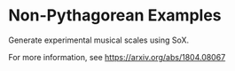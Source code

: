 # Non-Pythagorean Examples
 Generate experimental musical scales using SoX.

 For more information, see https://arxiv.org/abs/1804.08067
